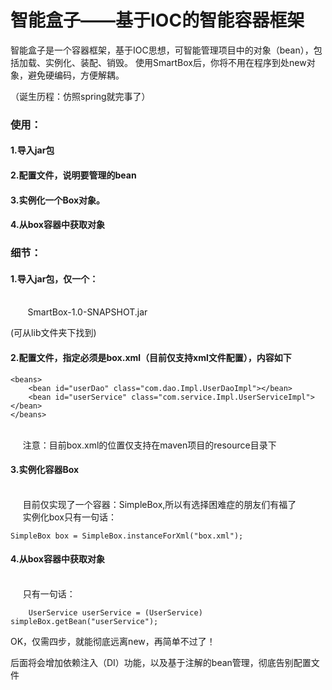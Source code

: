 # 智能盒子——基于IOC的智能容器框架

智能盒子是一个容器框架，基于IOC思想，可智能管理项目中的对象（bean），包括加载、实例化、装配、销毁。
使用SmartBox后，你将不用在程序到处new对象，避免硬编码，方便解耦。

（诞生历程：仿照spring就完事了）

### 使用：
#### 1.导入jar包
#### 2.配置文件，说明要管理的bean
#### 3.实例化一个Box对象。
#### 4.从box容器中获取对象


### 细节：
#### 1.导入jar包，仅一个：
<br>&nbsp;&nbsp;&nbsp;&nbsp;&nbsp;&nbsp;&nbsp;SmartBox-1.0-SNAPSHOT.jar

(可从lib文件夹下找到)

#### 2.配置文件，指定必须是box.xml（目前仅支持xml文件配置），内容如下


    <beans>
        <bean id="userDao" class="com.dao.Impl.UserDaoImpl"></bean>
        <bean id="userService" class="com.service.Impl.UserServiceImpl"></bean>
    </beans>
    
<br>&nbsp;&nbsp;&nbsp;&nbsp;    注意：目前box.xml的位置仅支持在maven项目的resource目录下

#### 3.实例化容器Box
<br>&nbsp;&nbsp;&nbsp;&nbsp;   目前仅实现了一个容器：SimpleBox,所以有选择困难症的朋友们有福了
<br>&nbsp;&nbsp;&nbsp;&nbsp;   实例化box只有一句话：
    
    SimpleBox box = SimpleBox.instanceForXml("box.xml");
    
#### 4.从box容器中获取对象
<br>&nbsp;&nbsp;&nbsp;&nbsp;    只有一句话：

        UserService userService = (UserService) simpleBox.getBean("userService");
    
OK，仅需四步，就能彻底远离new，再简单不过了！


后面将会增加依赖注入（DI）功能，以及基于注解的bean管理，彻底告别配置文件